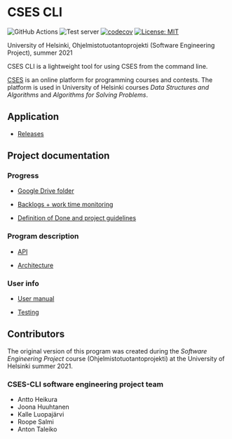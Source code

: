 # CSES CLI

![GitHub Actions](https://github.com/csesfi/cses-cli/actions/workflows/main.yml/badge.svg)
![Test server](https://github.com/csesfi/cses-cli/actions/workflows/server.yml/badge.svg)
[![codecov](https://codecov.io/gh/csesfi/cses-cli/branch/main/graph/badge.svg)](https://app.codecov.io/gh/csesfi/cses-cli)
[![License: MIT](https://img.shields.io/badge/License-MIT-yellow.svg)](https://opensource.org/licenses/MIT)

University of Helsinki, Ohjelmistotuotantoprojekti (Software Engineering Project), summer 2021

CSES CLI is a lightweight tool for using CSES from the command line.

[CSES](https://cses.fi/) is an online platform for programming courses and contests. The platform is used in University of Helsinki courses *Data Structures and Algorithms* and *Algorithms for Solving Problems*.

## Application

- [Releases](https://github.com/csesfi/cses-cli/releases)

## Project documentation

### Progress

- [Google Drive folder](https://drive.google.com/drive/folders/1teZTWPnbmWlJkVfETz7T2j04UHqJYpuf?usp=sharing)

- [Backlogs + work time monitoring](https://docs.google.com/spreadsheets/d/10vB2CXV9RVyM_wIMyXrgepMcKMDzQ1qXHvmtuqjiaio/edit#gid=0)

- [Definition of Done and project guidelines](https://docs.google.com/document/d/1HzQkxhqxwODUW_URyV2goGciKnT3nIeE2NJFh6VS_qg/edit?usp=sharing)


### Program description

- [API](https://csesfi.github.io/cses-cli/)

- [Architecture](https://github.com/csesfi/cses-cli/wiki/Architecture)

### User info

- [User manual](https://github.com/csesfi/cses-cli/wiki/User-manual)

- [Testing](https://github.com/csesfi/cses-cli/wiki/Testing)

## Contributors

The original version of this program was created during the *Software Engineering Project* course  (Ohjelmistotuotantoprojekti) at the University of Helsinki summer 2021.

### CSES-CLI software engineering project team  
- Antto Heikura
- Joona Huuhtanen
- Kalle Luopajärvi
- Roope Salmi
- Anton Taleiko
